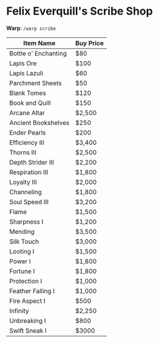 # Felix Everquill's Scribe Shop

**Warp**: `/warp scribe`

| Item Name            | Buy Price |
|----------------------|-----------|
| Bottle o' Enchanting | $80       |
| Lapis Ore            | $100      |
| Lapis Lazuli         | $60       |
| Parchment Sheets     | $50       |
| Blank Tomes          | $120      |
| Book and Quill       | $150      |
| Arcane Altar         | $2,500    |
| Ancient Bookshelves  | $250      |
| Ender Pearls         | $200      |
| Efficiency III       | $3,400    |
| Thorns III           | $2,500    |
| Depth Strider III    | $2,200    |
| Respiration III      | $1,800    |
| Loyalty III          | $2,000    |
| Channeling           | $1,800    |
| Soul Speed III       | $3,200    |
| Flame                | $1,500    |
| Sharpness I          | $1,200    |
| Mending              | $3,500    |
| Silk Touch           | $3,000    |
| Looting I            | $1,500    |
| Power I              | $1,800    |
| Fortune I            | $1,800    |
| Protection I         | $1,000    |
| Feather Falling I    | $1,000    |
| Fire Aspect I        | $500      |
| Infinity             | $2,250    |
| Unbreaking I         | $800      |
| Swift Sneak I        | $3000     |